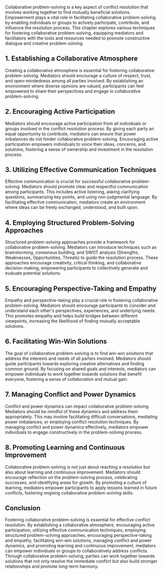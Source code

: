 
Collaborative problem-solving is a key aspect of conflict resolution that involves working together to find mutually beneficial solutions. Empowerment plays a vital role in facilitating collaborative problem-solving by enabling individuals or groups to actively participate, contribute, and influence the resolution process. This chapter explores various techniques for fostering collaborative problem-solving, equipping mediators and facilitators with the tools and resources needed to promote constructive dialogue and creative problem-solving.

## 1\. Establishing a Collaborative Atmosphere

Creating a collaborative atmosphere is essential for fostering collaborative problem-solving. Mediators should encourage a culture of respect, trust, and open-mindedness among all parties involved. By establishing an environment where diverse opinions are valued, participants can feel empowered to share their perspectives and engage in collaborative problem-solving.

## 2\. Encouraging Active Participation

Mediators should encourage active participation from all individuals or groups involved in the conflict resolution process. By giving each party an equal opportunity to contribute, mediators can ensure that power imbalances do not hinder collaborative problem-solving. Encouraging active participation empowers individuals to voice their ideas, concerns, and solutions, fostering a sense of ownership and investment in the resolution process.

## 3\. Utilizing Effective Communication Techniques

Effective communication is crucial for successful collaborative problem-solving. Mediators should promote clear and respectful communication among participants. This includes active listening, asking clarifying questions, summarizing key points, and using non-judgmental language. By facilitating effective communication, mediators create an environment where ideas can be freely exchanged, understood, and built upon.

## 4\. Employing Structured Problem-Solving Approaches

Structured problem-solving approaches provide a framework for collaborative problem-solving. Mediators can introduce techniques such as brainstorming, consensus building, and SWOT analysis (Strengths, Weaknesses, Opportunities, Threats) to guide the resolution process. These approaches encourage creativity, critical thinking, and collaborative decision-making, empowering participants to collectively generate and evaluate potential solutions.

## 5\. Encouraging Perspective-Taking and Empathy

Empathy and perspective-taking play a crucial role in fostering collaborative problem-solving. Mediators should encourage participants to consider and understand each other's perspectives, experiences, and underlying needs. This promotes empathy and helps build bridges between different viewpoints, increasing the likelihood of finding mutually acceptable solutions.

## 6\. Facilitating Win-Win Solutions

The goal of collaborative problem-solving is to find win-win solutions that address the interests and needs of all parties involved. Mediators should guide participants towards exploring creative alternatives and finding common ground. By focusing on shared goals and interests, mediators can empower individuals to work together towards solutions that benefit everyone, fostering a sense of collaboration and mutual gain.

## 7\. Managing Conflict and Power Dynamics

Conflict and power dynamics can impact collaborative problem-solving. Mediators should be mindful of these dynamics and address them appropriately. This may involve facilitating difficult conversations, mediating power imbalances, or employing conflict resolution techniques. By managing conflict and power dynamics effectively, mediators empower individuals to engage constructively in the problem-solving process.

## 8\. Promoting Learning and Continuous Improvement

Collaborative problem-solving is not just about reaching a resolution but also about learning and continuous improvement. Mediators should encourage reflection on the problem-solving process, celebrating successes, and identifying areas for growth. By promoting a culture of learning, mediators empower participants to apply lessons learned in future conflicts, fostering ongoing collaborative problem-solving skills.

## Conclusion

Fostering collaborative problem-solving is essential for effective conflict resolution. By establishing a collaborative atmosphere, encouraging active participation, utilizing effective communication techniques, employing structured problem-solving approaches, encouraging perspective-taking and empathy, facilitating win-win solutions, managing conflict and power dynamics, and promoting learning and continuous improvement, mediators can empower individuals or groups to collaboratively address conflicts. Through collaborative problem-solving, parties can work together towards solutions that not only resolve the immediate conflict but also build stronger relationships and promote long-term harmony.
